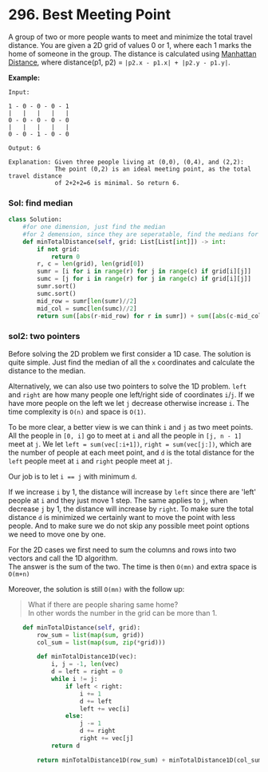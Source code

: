 # 296. Best Meeting Point

A group of two or more people wants to meet and minimize the total travel distance. You are given a 2D grid of values 0 or 1, where each 1 marks the home of someone in the group. The distance is calculated using [Manhattan Distance](http://en.wikipedia.org/wiki/Taxicab_geometry), where distance\(p1, p2\) = `|p2.x - p1.x| + |p2.y - p1.y|`.

**Example:**

```text
Input: 

1 - 0 - 0 - 0 - 1
|   |   |   |   |
0 - 0 - 0 - 0 - 0
|   |   |   |   |
0 - 0 - 1 - 0 - 0

Output: 6 

Explanation: Given three people living at (0,0), (0,4), and (2,2):
             The point (0,2) is an ideal meeting point, as the total travel distance 
             of 2+2+2=6 is minimal. So return 6.
```

### Sol: find median

```python
class Solution:
    #for one dimension, just find the median
    #for 2 demension, since they are seperatable, find the medians for x/y respectively
    def minTotalDistance(self, grid: List[List[int]]) -> int:
        if not grid:
            return 0
        r, c = len(grid), len(grid[0])
        sumr = [i for i in range(r) for j in range(c) if grid[i][j]]
        sumc = [j for i in range(r) for j in range(c) if grid[i][j]]
        sumr.sort()
        sumc.sort()
        mid_row = sumr[len(sumr)//2]
        mid_col = sumc[len(sumc)//2]
        return sum([abs(r-mid_row) for r in sumr]) + sum([abs(c-mid_col) for c in sumc])
```

### sol2: two pointers

Before solving the 2D problem we first consider a 1D case. The solution is quite simple. Just find the median of all the `x` coordinates and calculate the distance to the median.

Alternatively, we can also use two pointers to solve the 1D problem. `left` and `right` are how many people one left/right side of coordinates `i`/`j`. If we have more people on the left we let `j` decrease otherwise increase `i`. The time complexity is `O(n)` and space is `O(1)`.

To be more clear, a better view is we can think `i` and `j` as two meet points. All the people in `[0, i]` go to meet at `i` and all the people in `[j, n - 1]` meet at `j`. We let `left = sum(vec[:i+1])`, `right = sum(vec[j:])`, which are the number of people at each meet point, and `d` is the total distance for the `left` people meet at `i` and `right` people meet at `j`.

Our job is to let `i == j` with minimum `d`.

If we increase `i` by 1, the distance will increase by `left` since there are 'left' people at `i` and they just move 1 step. The same applies to `j`, when decrease `j` by 1, the distance will increase by `right`. To make sure the total distance `d` is minimized we certainly want to move the point with less people. And to make sure we do not skip any possible meet point options we need to move one by one.

For the 2D cases we first need to sum the columns and rows into two vectors and call the 1D algorithm.  
The answer is the sum of the two. The time is then `O(mn)` and extra space is `O(m+n)`

Moreover, the solution is still `O(mn)` with the follow up:

> What if there are people sharing same home?  
> In other words the number in the grid can be more than 1.

```python
    def minTotalDistance(self, grid):
        row_sum = list(map(sum, grid))
        col_sum = list(map(sum, zip(*grid)))

        def minTotalDistance1D(vec):
            i, j = -1, len(vec)
            d = left = right = 0
            while i != j:
                if left < right:
                    i += 1
                    d += left
                    left += vec[i]
                else:
                    j -= 1
                    d += right         
                    right += vec[j]
            return d

        return minTotalDistance1D(row_sum) + minTotalDistance1D(col_sum)
```

